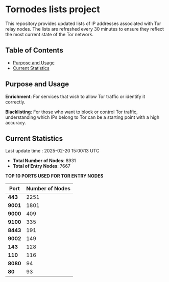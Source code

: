 # Tornodes lists project

This repository provides updated lists of IP addresses associated with Tor relay nodes. The lists are refreshed every 30 minutes to ensure they reflect the most current state of the Tor network.

## Table of Contents

- [Purpose and Usage](#purpose-and-usage)
- [Current Statistics](#current-statistics)


## Purpose and Usage

**Enrichment**: For services that wish to allow Tor traffic or identify it correctly.

**Blacklisting**: For those who want to block or control Tor traffic, understanding which IPs belong to Tor can be a starting point with a high accuracy.

## Current Statistics

Last update time : 2025-02-20 15:00:13 UTC

- **Total Number of Nodes**: 8931
- **Total of Entry Nodes**: 7667

**TOP 10 PORTS USED FOR TOR ENTRY NODES**

| **Port** | **Number of Nodes** |
|------|-----------------|
| **443**   | 2251  |
| **9001**   | 1801  |
| **9000**   | 409  |
| **9100**   | 335  |
| **8443**   | 191  |
| **9002**   | 149  |
| **143**   | 128  |
| **110**   | 116  |
| **8080**   | 94  |
| **80**   | 93  |

